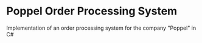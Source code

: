 # Poppel Order Processing System
Implementation of an order processing system for the company "Poppel" in C#
